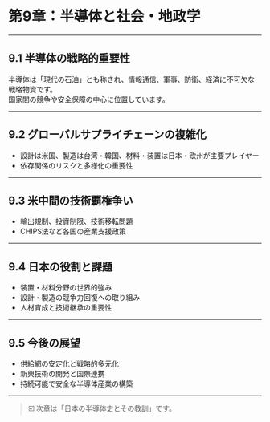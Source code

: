 # 第9章：半導体と社会・地政学

---

## 9.1 半導体の戦略的重要性

半導体は「現代の石油」とも称され、情報通信、軍事、防衛、経済に不可欠な戦略物資です。  
国家間の競争や安全保障の中心に位置しています。

---

## 9.2 グローバルサプライチェーンの複雑化

- 設計は米国、製造は台湾・韓国、材料・装置は日本・欧州が主要プレイヤー  
- 依存関係のリスクと多様化の重要性

---

## 9.3 米中間の技術覇権争い

- 輸出規制、投資制限、技術移転問題  
- CHIPS法など各国の産業支援政策

---

## 9.4 日本の役割と課題

- 装置・材料分野の世界的強み  
- 設計・製造の競争力回復への取り組み  
- 人材育成と技術継承の重要性

---

## 9.5 今後の展望

- 供給網の安定化と戦略的多元化  
- 新興技術の開発と国際連携  
- 持続可能で安全な半導体産業の構築

---

> ☑️ 次章は「日本の半導体史とその教訓」です。
